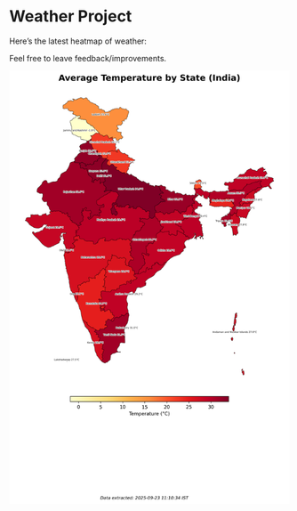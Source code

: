 # Weather Project

Here’s the latest heatmap of weather:

Feel free to leave feedback/improvements.

![India Heatmap](docs/assets/india_heatmap.png?v=D232D4)
